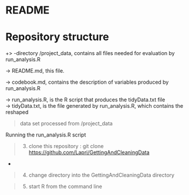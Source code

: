 # README
Repository structure		 
 ====================		 

+> -directory /project_data, contains all files needed for evaluation by run_analysis.R
 		 
-> README.md, this file.		
 		 
-> codebook.md, contains the description of variables produced by run_analysis.R	
 		 
-> run_analysis.R, is the R script that produces the tidyData.txt file 		
-> tidyData.txt, is the file generated by run_analysis.R, which contains the reshaped		

 > data set processed from /project_data		
 		 
 Running the run_analysis.R script	

 		 
 > 3) clone this repository : git clone https://github.com/Lapri/GettingAndCleaningData		

 		 
-		
 > 4) change directory into the GettingAndCleaningData directory		

 		 
 > 5) start R from the command line		


 		 
 
